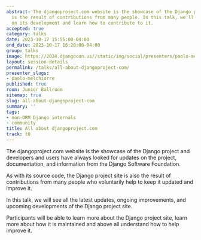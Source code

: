 ```yaml
---
abstract: The djangoproject.com website is the showcase of the Django project and
  is the result of contributions from many people. In this talk, we'll update you
  on its development and learn how to contribute to it.
accepted: true
category: talks
date: 2023-10-17 15:55:00-04:00
end_date: 2023-10-17 16:20:00-04:00
group: talks
image: https://2024.djangocon.us//static/img/social/presenters/paolo-melchiorre.png
layout: session-details
permalink: /talks/all-about-djangoproject-com/
presenter_slugs:
- paolo-melchiorre
published: true
room: Junior Ballroom
sitemap: true
slug: all-about-djangoproject-com
summary: ''
tags:
- non-ORM Django internals
- community
title: All about djangoproject.com
track: t0
---
```


The djangoproject.com website is the showcase of the Django project and developers and users have always looked for updates on the project, documentation, and information from the Django Software Foundation.

As with its source code, the Django project site is also the result of contributions from many people who voluntarily help to keep it updated and improve it.

In this talk, we will see all the latest updates, ongoing improvements, and upcoming developments of the Django project site.

Participants will be able to learn more about the Django project site, learn more about how it is maintained and above all understand how to help improve it.
